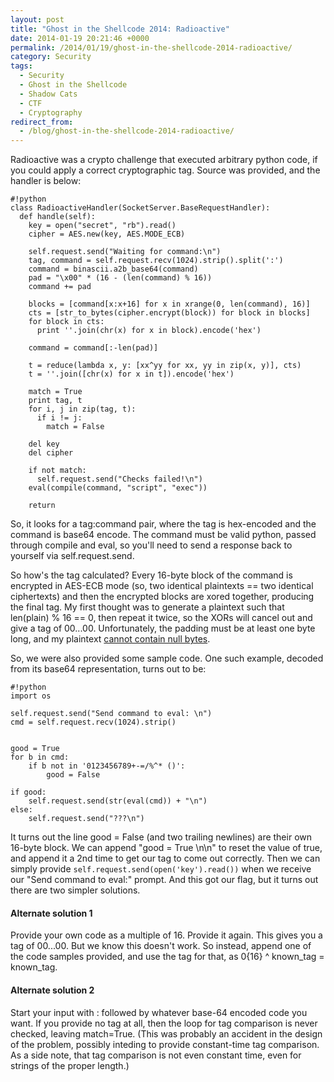```yaml
---
layout: post
title: "Ghost in the Shellcode 2014: Radioactive"
date: 2014-01-19 20:21:46 +0000
permalink: /2014/01/19/ghost-in-the-shellcode-2014-radioactive/
category: Security
tags:
  - Security
  - Ghost in the Shellcode
  - Shadow Cats
  - CTF
  - Cryptography
redirect_from:
  - /blog/ghost-in-the-shellcode-2014-radioactive/
---
```

Radioactive was a crypto challenge that executed arbitrary python code, if you could apply a correct cryptographic tag.  Source was provided, and the handler is below:

    #!python
    class RadioactiveHandler(SocketServer.BaseRequestHandler):
      def handle(self):
        key = open("secret", "rb").read()
        cipher = AES.new(key, AES.MODE_ECB)
    
        self.request.send("Waiting for command:\n")
        tag, command = self.request.recv(1024).strip().split(':')
        command = binascii.a2b_base64(command)
        pad = "\x00" * (16 - (len(command) % 16))
        command += pad
    
        blocks = [command[x:x+16] for x in xrange(0, len(command), 16)]
        cts = [str_to_bytes(cipher.encrypt(block)) for block in blocks]
        for block in cts:
          print ''.join(chr(x) for x in block).encode('hex')
    
        command = command[:-len(pad)]
    
        t = reduce(lambda x, y: [xx^yy for xx, yy in zip(x, y)], cts)
        t = ''.join([chr(x) for x in t]).encode('hex')
    
        match = True
        print tag, t
        for i, j in zip(tag, t):
          if i != j:
            match = False
    
        del key
        del cipher
    
        if not match:
          self.request.send("Checks failed!\n")
        eval(compile(command, "script", "exec"))
    
        return

So, it looks for a tag:command pair, where the tag is hex-encoded and the command is base64 encode.  The command must be valid python, passed through compile and eval, so you'll need to send a response back to yourself via self.request.send.

So how's the tag calculated?  Every 16-byte block of the command is encrypted in AES-ECB mode (so, two identical plaintexts == two identical ciphertexts) and then the encrypted blocks are xored together, producing the final tag.  My first thought was to generate a plaintext such that len(plain) % 16 == 0, then repeat it twice, so the XORs will cancel out and give a tag of 00...00.  Unfortunately, the padding must be at least one byte long, and my plaintext [cannot contain null bytes](http://docs.python.org/2/library/functions.html#compile).

So, we were also provided some sample code.  One such example, decoded from its base64 representation, turns out to be:

    #!python
    import os
    
    self.request.send("Send command to eval: \n")
    cmd = self.request.recv(1024).strip()
    
    
    good = True
    for b in cmd:
    	if b not in '0123456789+-=/%^* ()':
    		good = False
    
    if good:
    	self.request.send(str(eval(cmd)) + "\n")
    else:
    	self.request.send("???\n")

It turns out the line good = False (and two trailing newlines) are their own 16-byte block.  We can append "good = True \n\n" to reset the value of true, and append it a 2nd time to get our tag to come out correctly.  Then we can simply provide <code>self.request.send(open('key').read())</code> when we receive our "Send command to eval:" prompt.  And this got our flag, but it turns out there are two simpler solutions.

#### Alternate solution 1
Provide your own code as a multiple of 16.  Provide it again.  This gives you a tag of 00...00.  But we know this doesn't work.  So instead, append one of the code samples provided, and use the tag for that, as 0{16} ^ known_tag = known_tag.

#### Alternate solution 2
Start your input with : followed by whatever base-64 encoded code you want.  If you provide no tag at all, then the loop for tag comparison is never checked, leaving match=True.  (This was probably an accident in the design of the problem, possibly inteding to provide constant-time tag comparison.  As a side note, that tag comparison is not even constant time, even for strings of the proper length.)

